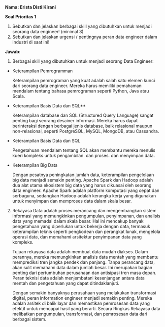 ﻿**Nama: Erista Disti Kirani** 

**Soal Prioritas 1** 

1. Sebutkan dan jelaskan berbagai skill yang dibutuhkan untuk menjadi seorang data engineer!    (minimal 3)
2. Sebutkan dan jelaskan urgensi / pentingnya peran data engineer dalam industri di saat ini!

**Jawab:** 

1. Berbagai skill yang dibutuhkan untuk menjadi seorang Data Engineer:
- Keterampilan Pemrogramman 

  Keterampilan pemrograman yang kuat adalah salah satu elemen kunci dari seorang data engineer. Mereka harus memiliki pemahaman mendalam tentang bahasa pemrograman seperti Python, Java atau Scala. 

- Keterampilan Basis Data dan SQL** 

  Keterampilan database dan SQL (Structured Query Language) sangat penting bagi seorang desainer informasi. Mereka harus dapat berinteraksi dengan berbagai jenis database, baik relasional maupun non-relasional, seperti PostgreSQL, MySQL, MongoDB, atau Cassandra. 

- Keterampilan Basis Data dan SQL 

  Pengetahuan mendalam tentang SQL akan membantu mereka menulis kueri kompleks untuk pengambilan. dan proses. dan menyimpan data.

- Keterampilan Big Data 

  Dengan pesatnya peningkatan jumlah data, keterampilan pengelolaan big data menjadi semakin penting. Apache Spark dan Hadoop adalah dua alat utama ekosistem big data yang harus dikuasai oleh seorang data engineer. Apache Spark adalah platform komputasi yang cepat dan serbaguna, sedangkan Hadoop adalah kerangka kerja yang digunakan untuk menyimpan dan memproses data dalam skala besar.

2. Rekayasa Data adalah proses merancang dan mengembangkan sistem informasi yang memungkinkan pengumpulan, penyimpanan, dan analisis data yang memadai dalam skala besar. Hal ini mencakup banyak pengetahuan yang diperlukan untuk bekerja dengan data, termasuk keterampilan teknis seperti pengkodean dan perangkat lunak, mengelola operasi data, dan memahami arsitektur penyimpanan data yang kompleks. 

   Tujuan rekayasa data adalah membuat data mudah diakses. Dalam perannya, mereka memungkinkan analisis data mentah yang membantu memprediksi tren jangka pendek dan panjang. Tanpa perancang data, akan sulit memahami data dalam jumlah besar. Ini merupakan bagian penting dari pertumbuhan perusahaan dan antisipasi tren masa depan. Peran teknisi data adalah menjembatani kesenjangan antara data mentah dan pengetahuan yang dapat ditindaklanjuti. 

   Dengan semakin banyaknya perusahaan yang melakukan transformasi digital, peran information engineer menjadi semakin penting. Mereka adalah arsitek di balik layar dan memastikan pemrosesan data yang efektif untuk mencapai hasil yang berarti. Secara Ringkas  Rekayasa data melibatkan pengumpulan, transformasi, dan pemrosesan data dari berbagai sistem.






